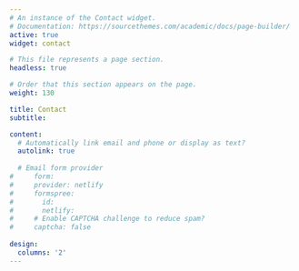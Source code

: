 ```yaml
---
# An instance of the Contact widget.
# Documentation: https://sourcethemes.com/academic/docs/page-builder/
active: true
widget: contact

# This file represents a page section.
headless: true

# Order that this section appears on the page.
weight: 130

title: Contact
subtitle:

content:
  # Automatically link email and phone or display as text?
  autolink: true
  
  # Email form provider
#     form:
#     provider: netlify
#     formspree:
#       id:
#       netlify:
#     # Enable CAPTCHA challenge to reduce spam?
#     captcha: false
  
design:
  columns: '2'
---
```

